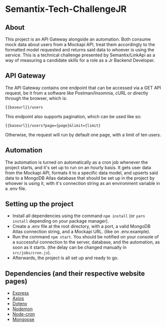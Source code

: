 # Semantix-Tech-ChallengeJR

## About

This project is an API Gateway alongside an automation. Both consume mock data about users from a Mockapi API, treat them accordingly to the formatted model requested 
and returns said data to whoever is using the service. This is a technical challenge presented by Semantix/LinkApi as a way of measuring a candidate skills for a role as a Jr Backend Developer.

## API Gateway
The API Gateway contains one endpoint that can be accessed via a GET API request, be it from a software like Postman/Insomnia, cURL or directly through the browser, which is:
```
{{baseurl}}/users
```
This endpoint also supports pagination, which can be used like so:
```
{{baseurl}}/users?page={page}&limit={limit}
```
Otherwise, the request will run by default one page, with a limit of ten users.

## Automation

The automation is turned on automatically as a cron job whenever the project starts, and it's set up to run on an hourly basis. It gets user data from the Mockapi API,
formats it to a specific data model, and upserts said data to a MongoDB Atlas database that should be set up in the project by whoever is using it, with it's
connection string as an environment variable in a .env file.

## Setting up the project

* Install all dependencies using the command `npm install` (or `yarn install` depending on your package manager).
* Create a .env file at the root directory, with a port, a valid MongoDB Atlas connection string, and a Mockapi URL. (like on .env.example).
* Run the command `npm start`. You should be notified on your console of a successful connection to the server, database, and the automation, as soon as it starts. (the delay can be changed manually in `src/jobs/cron.js`). 
* Afterwards, the project is all set up and ready to go.

## Dependencies (and their respective website pages)
* [Express](https://expressjs.com)
* [Axios](https://axios-http.com)
* [Dotenv](https://npmjs.com/package/dotenv)
* [Nodemon](https://nodemon.io/)
* [Node-cron](https://www.npmjs.com/package/node-cron)
* [Mongoose](https://mongoosejs.com/)


